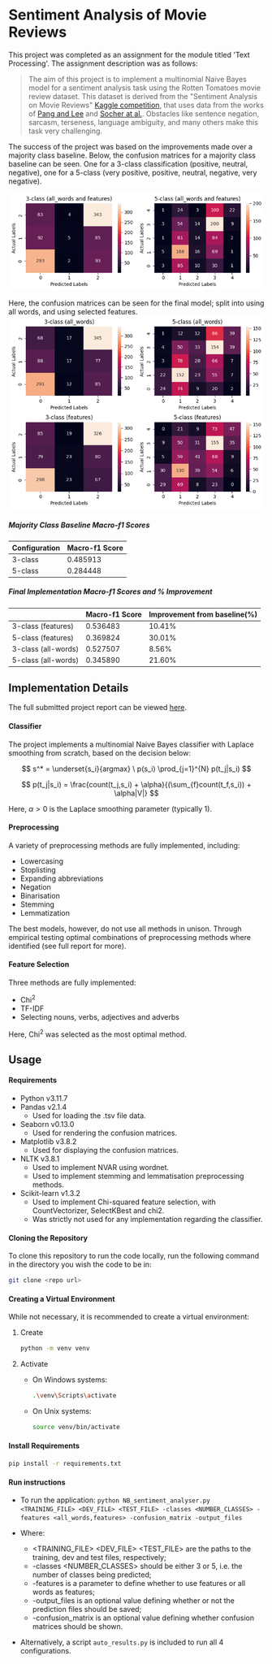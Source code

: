 # Sentiment Analysis of Movie Reviews

This project was completed as an assignment for the module titled 'Text Processing'. The assignment description was as follows:

>The aim of this project is to implement a multinomial Naive Bayes model for a sentiment analysis task using the Rotten Tomatoes movie review dataset. This dataset is derived from the "Sentiment Analysis on Movie Reviews" [Kaggle competition](https://www.kaggle.com/competitions/sentiment-analysis-on-movie-reviews/overview), that uses data from the works of [Pang and Lee](https://aclanthology.org/P05-1015) and [Socher at al.](https://aclanthology.org/D13-1170). Obstacles like sentence negation, sarcasm, terseness, language ambiguity, and many others make this task very challenging.

The success of the project was based on the improvements made over a majority class baseline. Below, the confusion matrices for a majority class baseline can be seen. One for a 3-class classification (positive, neutral, negative), one for a 5-class (very positive, positive, neutral, negative, very negative).

![image](https://github.com/zorbzers/sa-rottentomatoes/blob/master/images/cf_baseline.png)

Here, the confusion matrices can be seen for the final model; split into using all words, and using selected features.
![image](https://github.com/zorbzers/sa-rottentomatoes/blob/master/images/cf_final.png)

##### Majority Class Baseline Macro-f1 Scores
| Configuration | Macro-f1 Score |
| - | - |
| 3-class | 0.485913 | 
| 5-class | 0.284448 |

##### Final Implementation Macro-f1 Scores and % Improvement
| | Macro-f1 Score | Improvement from baseline(%) |
| - | - | - |
| 3-class (features) | 0.536483 | 10.41% |
| 5-class (features) | 0.369824 | 30.01% |
| 3-class (all-words) | 0.527507 | 8.56% |
| 5-class (all-words) | 0.345890 | 21.60% |



## Implementation Details
The full submitted project report can be viewed [here](submission_report.pdf).

#### Classifier
The project implements a multinomial Naive Bayes classifier with Laplace smoothing from scratch, based on the decision below:

$$ s^* = \underset{s_i}{argmax} \ p(s_i) \prod_{j=1}^{N} p(t_j|s_i) $$

$$ p(t_j|s_i) = \frac{count(t_j,s_i) + \alpha}{(\sum_{f}count(t_f,s_i)) + \alpha|V|} $$

Here, $`\alpha > 0`$ is the Laplace smoothing parameter (typically 1).

#### Preprocessing
A variety of preprocessing methods are fully implemented, including:
- Lowercasing
- Stoplisting
- Expanding abbreviations
- Negation
- Binarisation
- Stemming
- Lemmatization

The best models, however, do not use all methods in unison. Through empirical testing optimal combinations of preprocessing methods where identified (see full report for more).

#### Feature Selection
Three methods are fully implemented:
- Chi<sup>2</sup>
- TF-IDF
- Selecting nouns, verbs, adjectives and adverbs

Here, Chi<sup>2</sup> was selected as the most optimal method.

## Usage
#### Requirements
- Python v3.11.7
- Pandas v2.1.4
    - Used for loading the .tsv file data.
- Seaborn v0.13.0
    - Used for rendering the confusion matrices.
- Matplotlib v3.8.2
    - Used for displaying the confusion matrices.
- NLTK v3.8.1
    - Used to implement NVAR using wordnet.
    - Used to implement stemming and lemmatisation preprocessing methods.
- Scikit-learn v1.3.2
    - Used to implement Chi-squared feature selection, with CountVectorizer, SelectKBest and chi2.
    - Was strictly not used for any implementation regarding the classifier.

#### Cloning the Repository
To clone this repository to run the code locally, run the following command in the directory you wish the code to be in:
```sh
git clone <repo url>
```

#### Creating a Virtual Environment
While not necessary, it is recommended to create a virtual environment:
1. Create
    ```sh
    python -m venv venv
    ```

2. Activate
    - On Windows systems:
        ```sh
        .\venv\Scripts\activate
        ```
    - On Unix systems:
        ```sh
        source venv/bin/activate
        ```

#### Install Requirements
```sh
pip install -r requirements.txt
```

#### Run instructions
- To run the application:
`python NB_sentiment_analyser.py <TRAINING_FILE> <DEV_FILE> <TEST_FILE> -classes <NUMBER_CLASSES> -features <all_words,features> -confusion_matrix -output_files`
- Where:
    - <TRAINING_FILE> <DEV_FILE> <TEST_FILE> are the paths to the training, dev and test files, respectively;
    - -classes <NUMBER_CLASSES> should be either 3 or 5, i.e. the number of classes being predicted;
    - -features is a parameter to define whether to use features or all words as features;
    - -output_files is an optional value defining whether or not the prediction files should be saved;
    - -confusion_matrix is an optional value defining whether confusion matrices should be shown.

- Alternatively, a script `auto_results.py` is included to run all 4 configurations.
